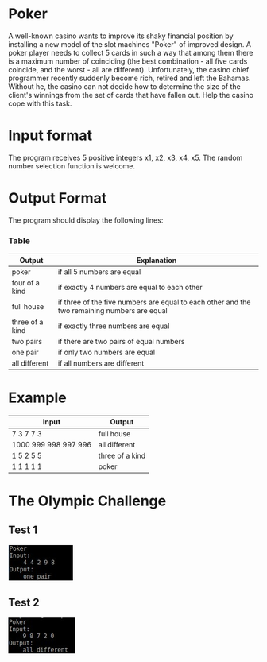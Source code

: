 # Poker

A well-known casino wants to improve its shaky financial position by installing a new model of the slot machines "Poker" of improved design.
A poker player needs to collect 5 cards in such a way that among them there is a maximum number of coinciding (the best combination - all five cards coincide, and the worst - all are different).
Unfortunately, the casino chief programmer recently suddenly become rich, retired and left the Bahamas.
Without he, the casino can not decide how to determine the size of the client's winnings from the set of cards that have fallen out.
Help the casino cope with this task.


# Input format
The program receives 5 positive integers x1, x2, x3, x4, x5.
The random number selection function is welcome.

# Output Format
The program should display the following lines:
### Table
Output | Explanation
------------ | -------------
poker | if all 5 numbers are equal
four of a kind | if exactly 4 numbers are equal to each other
full house | if three of the five numbers are equal to each other and the two remaining numbers are equal
three of a kind | if exactly three numbers are equal
two pairs | if there are two pairs of equal numbers
one pair | if only two numbers are equal
all different | if all numbers are different

# Example
Input | Output
------------ | -------------
7 3 7 7 3|full house
1000 999 998 997 996|all different
1 5 2 5 5|three of a kind
1 1 1 1 1|poker

# The Olympic Challenge
## Test 1
![Test 1](/image/test1.jpg)
## Test 2
![Test 2](/image/test2.jpg)